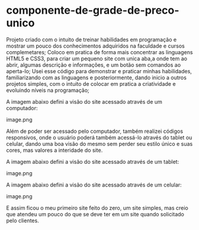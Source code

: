 # componente-de-grade-de-preco-unico

Projeto criado com o intuito de treinar habilidades em programação e mostrar um pouco dos conhecimentos adquiridos na faculdade e cursos complemetares;
Coloco em pratica de forma mais concentrar as linguagens HTML5 e CSS3, para criar um pequeno site com unica aba,a onde tem ao abrir, algumas descrição e informações, e um botão sem comandos ao aperta-lo;
Usei esse código para demonstrar e praticar minhas habilidades, familiarizando com as linguagens e posteriormente, dando inicio a outros projetos simples, com o intuito de colocar em pratica a criatividade e evoluindo níveis na programação;

A imagem abaixo defini a visão do site acessado através de um computador:

image.png

Além de poder ser acessado pelo computador, também realizei códigos responsivos, onde o usuário poderá também acessá-lo através do tablet ou celular, dando uma boa visão do mesmo sem perder seu estilo único e suas cores, mas valores a interidade do site.

A imagem abaixo defini a visão do site acessado através de um tablet:

image.png

A imagem abaixo defini a visão do site acessado através de um celular:

image.png

E assim ficou o meu primeiro site feito do zero, um site simples, mas creio que atendeu um pouco do que se deve ter em um site quando solicitado pelo clientes.